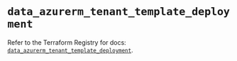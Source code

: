# `data_azurerm_tenant_template_deployment`

Refer to the Terraform Registry for docs: [`data_azurerm_tenant_template_deployment`](https://registry.terraform.io/providers/hashicorp/azurerm/4.23.0/docs/data-sources/tenant_template_deployment).
